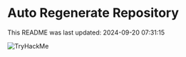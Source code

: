 # Auto Regenerate Repository

This README was last updated: 2024-09-20 07:31:15

 ![TryHackMe](https://tryhackme.com/badge/533634)